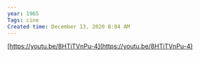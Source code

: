```yaml
---
year: 1965
Tags: cine
Created time: December 13, 2020 8:04 AM
---
```

[https://youtu.be/8HTiTVnPu-4](https://youtu.be/8HTiTVnPu-4)
